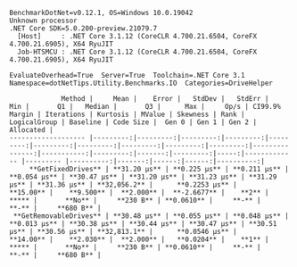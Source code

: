 
    BenchmarkDotNet=v0.12.1, OS=Windows 10.0.19042
    Unknown processor
    .NET Core SDK=5.0.200-preview.21079.7
      [Host]     : .NET Core 3.1.12 (CoreCLR 4.700.21.6504, CoreFX 4.700.21.6905), X64 RyuJIT
      Job-HTSMCU : .NET Core 3.1.12 (CoreCLR 4.700.21.6504, CoreFX 4.700.21.6905), X64 RyuJIT

    EvaluateOverhead=True  Server=True  Toolchain=.NET Core 3.1  
    Namespace=dotNetTips.Utility.Benchmarks.IO  Categories=DriveHelper  

                 Method |     Mean |    Error |   StdDev |   StdErr |      Min |       Q1 |   Median |       Q3 |      Max |     Op/s | CI99.9% Margin | Iterations | Kurtosis | MValue | Skewness | Rank | LogicalGroup | Baseline | Code Size |  Gen 0 | Gen 1 | Gen 2 | Allocated |
    ------------------- |---------:|---------:|---------:|---------:|---------:|---------:|---------:|---------:|---------:|---------:|---------------:|-----------:|---------:|-------:|---------:|-----:|------------- |--------- |----------:|-------:|------:|------:|----------:|
         **GetFixedDrives** | **31.20 μs** | **0.225 μs** | **0.211 μs** | **0.054 μs** | **30.47 μs** | **31.20 μs** | **31.23 μs** | **31.29 μs** | **31.36 μs** | **32,056.2** |      **0.2253 μs** |      **15.00** |    **9.500** |  **2.000** |  **-2.6677** |    **2** |            ***** |       **No** |     **230 B** | **0.0610** |     **-** |     **-** |     **680 B** |
     **GetRemovableDrives** | **30.48 μs** | **0.055 μs** | **0.048 μs** | **0.013 μs** | **30.38 μs** | **30.44 μs** | **30.47 μs** | **30.51 μs** | **30.56 μs** | **32,813.1** |      **0.0546 μs** |      **14.00** |    **2.030** |  **2.000** |   **0.0204** |    **1** |            ***** |       **No** |     **230 B** | **0.0610** |     **-** |     **-** |     **680 B** |
